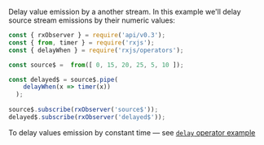 <!--
name:		
title:		delayWhen
pageTitle:	RxJS delayWhen operator example + marble diagram
desc:		
docsUrl:	https://rxjs.dev/api/operators/delayWhen
-->

Delay value emission by a another stream. In this example we'll delay source stream emissions by their numeric values:

```js
const { rxObserver } = require('api/v0.3');
const { from, timer } = require('rxjs');
const { delayWhen } = require('rxjs/operators');

const source$ =  from([ 0, 15, 20, 25, 5, 10 ]);

const delayed$ = source$.pipe(
    delayWhen(x => timer(x))
  );
  
source$.subscribe(rxObserver('source$'));
delayed$.subscribe(rxObserver('delayed$'));

```

To delay values emission by constant time — see [`delay` operator example](/rxjs/delay/)